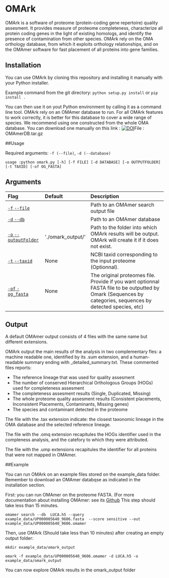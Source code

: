 # OMArk

OMArk is a software of proteome (protein-coding gene repertoire) quality assesment. It provides measure of proteome completeness, characterize all protein coding genes in the light of existing homologs, and identify the presence of contamination from other species.
OMArk rely on the OMA orthology database, from which it exploits orthology relationships, and on the OMAmer software for fast placement of all proteins into gene families.

## Installation

You can use OMArk by cloning this repository and installing it manually with your Python installer.

Example command from the git directory:
``python setup.py install``
or
``pip install .``

You can then use it on yout Python environment by calling it as a command line tool.
OMArk rely on an OMAmer database to run. For all OMArk features to work correctly, it is better for this database to cover a wide range of species.
We recommend using one constructed from the whole OMA database. You can download one manually on this link : [![DOI](https://zenodo.org/badge/DOI/10.5281/zenodo.6462027.svg)](https://doi.org/10.5281/zenodo.6462027)File :  OMAmerDB.tar.gz


##Usage

Required arguments: ``-f (--file)``, ``-d (--database)``

    usage :python omark.py [-h] [-f FILE] [-d DATABASE] [-o OUTPUTFOLDER] [-t TAXID] [-of OG_FASTA]

## Arguments
| Flag                 | Default                | Description |
|:--------------------|:----------------------|:-----------|
| [``-f`` ``--file``](#markdown-header--file)||Path to an OMAmer search output file
| [``-d`` ``--db``](#markdown-header--database)||Path to an OMAmer database
| [``-o`` ``--outputFolder``](#markdown-header--outputFolder)|'./omark_output/'|Path to the folder into which OMArk results will be output. OMArk will create it if it does not exist.
| [``-t`` ``--taxid``](#markdown-header--taxid)|None| NCBI taxid corresponding to the input proteome (Optionnal).
| [``-of`` ``-og_fasta``](#markdown-header--og_fasta)|None| The original proteomes file. Provide if you want optionnal FASTA file to be outputted by Omark (Sequences by categories, sequences by detected species, etc)

## Output

A default OMAmer output consists of 4 files with the same name but different extensions.

OMArk output the main results of the analysis in two complementary fles: a machine readable one, identified by its .sum extension, and a human-readable summary ending with \_detailed_summary.txt.
These commented files reports:
* The reference lineage that was used for quality assesment
* The number of conserved Hierarchical Orthologous Groups (HOGs) used for completeness assesment
* The completeness assesment results (Single, Duplicated, Missing)
* The whole proteome quality assesment results (Consistent placements, Inconsistent Placements, Contaminants, Missing genes)
* The species and contaminant detected in the proteome

The file with the .tax extension indicate: the closest taxonomic lineage in the OMA database and the selected reference lineage.

The file with the .omq extension recapitules the HOGs identifier used in the compleness analysis, and the catefory to which they were attributed.

The file with the .ump extensions recapitules the identifier for all proteins that were not mapped in OMAmer.

##Example

You can run OMArk on an example files stored on the example\_data folder. Remember to download an OMAmer databqse as indicated in the installation section.

First: you can run OMAmer on the proteome FASTA. (For more documentation about installing OMAmer: see its [Github](https://raw.githubusercontent.com/DessimozLab/omamer)
This step should take less than 15 minutes.

	omamer search --db  LUCA.h5 --query example_data/UP000005640_9606.fasta  --score sensitive --out example_data/UP000005640_9606.omamer

Then, use OMArk (Should take less than 10 minutes) after creating an empty output folder:

	mkdir example_data/omark_output

	omark -f example_data/UP000005640_9606.omamer -d LUCA.h5 -o example_data/omark_output

You can now explore OMArk results in the omark\_output folder
